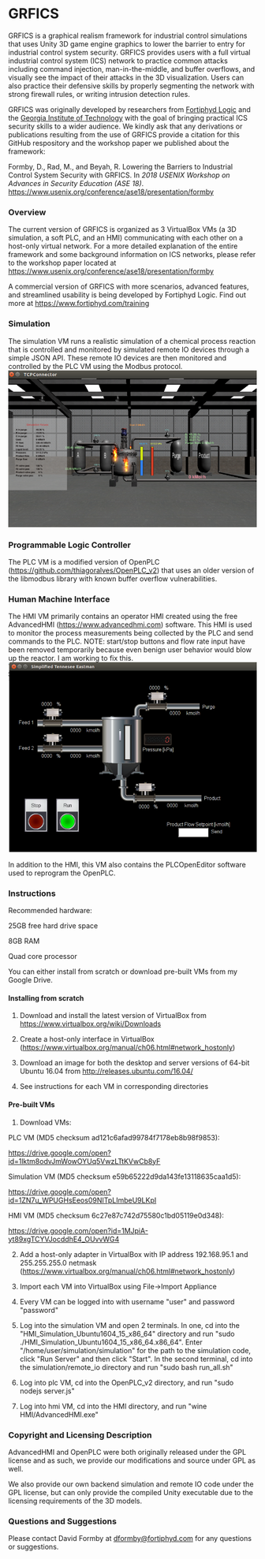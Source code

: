 # GRFICS
GRFICS is a graphical realism framework for industrial control simulations that uses Unity 3D game engine graphics to lower the barrier to entry for industrial control system security. GRFICS provides users with a full virtual industrial control system (ICS) network to practice common attacks including command injection, man-in-the-middle, and buffer overflows, and visually see the impact of their attacks in the 3D visualization. Users can also practice their defensive skills by properly segmenting the network with strong firewall rules, or writing intrusion detection rules.


GRFICS was originally developed by researchers from [Fortiphyd Logic](https://fortiphyd.com) and the [Georgia Institute of Technology](http://cap.ece.gatech.edu) with the goal of bringing practical ICS security skills to a wider audience. We kindly ask that any derivations or publications resulting from the use of GRFICS provide a citation for this GitHub respository and the workshop paper we published about the framework:

Formby, D., Rad, M., and Beyah, R. Lowering the Barriers to Industrial Control System Security with GRFICS. In *2018 USENIX Workshop on Advances in Security Education (ASE 18)*. https://www.usenix.org/conference/ase18/presentation/formby

### Overview

The current version of GRFICS is organized as 3 VirtualBox VMs (a 3D simulation, a soft PLC, and an HMI) communicating with each other on a host-only virtual network. For a more detailed explanation of the entire framework and some background information on ICS networks, please refer to the workshop paper located at https://www.usenix.org/conference/ase18/presentation/formby

A commercial version of GRFICS with more scenarios, advanced features, and streamlined usability is being developed by Fortiphyd Logic. Find out more at https://www.fortiphyd.com/training

### Simulation

The simulation VM runs a realistic simulation of a chemical process reaction that is controlled and monitored by simulated remote IO devices through a simple JSON API. These remote IO devices are then monitored and controlled by the PLC VM using the Modbus protocol.
![explosion](figures/explosion.png)

### Programmable Logic Controller

The PLC VM is a modified version of OpenPLC (https://github.com/thiagoralves/OpenPLC_v2) that uses an older version of the libmodbus library with known buffer overflow vulnerabilities. 

### Human Machine Interface

The HMI VM primarily contains an operator HMI created using the free AdvancedHMI (https://www.advancedhmi.com) software. This HMI is used to monitor the process measurements being collected by the PLC and send commands to the PLC. NOTE: start/stop buttons and flow rate input have been removed temporarily because even benign user behavior would blow up the reactor. I am working to fix this.
![hmi](figures/hmi.png)

In addition to the HMI, this VM also contains the PLCOpenEditor software used to reprogram the OpenPLC.

### Instructions

Recommended hardware:

25GB free hard drive space

8GB RAM

Quad core processor

You can either install from scratch or download pre-built VMs from my Google Drive. 

#### Installing from scratch

1. Download and install the latest version of VirtualBox from https://www.virtualbox.org/wiki/Downloads

2. Create a host-only interface in VirtualBox (https://www.virtualbox.org/manual/ch06.html#network_hostonly)

3. Download an image for both the desktop and server versions of 64-bit Ubuntu 16.04 from http://releases.ubuntu.com/16.04/

4. See instructions for each VM in corresponding directories

#### Pre-built VMs

1. Download VMs:

PLC VM (MD5 checksum ad121c6afad99784f7178eb8b98f9853):

https://drive.google.com/open?id=1lktm8odvJmWowOYUq5VwzLTtKVwCb8yF

Simulation VM (MD5 checksum e59b65222d9da143fe13118635caa1d5):

https://drive.google.com/open?id=1ZN7u_WPUGHsEeos09NITpLImbeU9LKpI

HMI VM (MD5 checksum 6c27e87c742d75580c1bd05119e0d348):

https://drive.google.com/open?id=1MJpiA-yt89xgTCYVJocddhE4_OUvvWG4

2. Add a host-only adapter in VirtualBox with IP address 192.168.95.1 and 255.255.255.0 netmask (https://www.virtualbox.org/manual/ch06.html#network_hostonly)

3. Import each VM into VirtualBox using File->Import Appliance

4. Every VM can be logged into with username "user" and password "password"

5. Log into the simulation VM and open 2 terminals. In one, cd into the "HMI_Simulation_Ubuntu1604_15_x86_64" directory and run "sudo ./HMI_Simulation_Ubuntu1604_15_x86_64.x86_64". 
Enter "/home/user/simulation/simulation" for the path to the simulation code, click "Run Server" and then click "Start". 
In the second terminal, cd into the simulation/remote_io directory and run "sudo bash run_all.sh"

6. Log into plc VM, cd into the OpenPLC_v2 directory, and run "sudo nodejs server.js"

7. Log into hmi VM, cd into the HMI directory, and run "wine HMI/AdvancedHMI.exe"


### Copyright and Licensing Description

AdvancedHMI and OpenPLC were both originally released under the GPL license and as such, we provide our modifications and source under GPL as well.

We also provide our own backend simulation and remote IO code under the GPL license, but can only provide the compiled Unity executable due to the licensing requirements of the 3D models.

### Questions and Suggestions

Please contact David Formby at dformby@fortiphyd.com for any questions or suggestions.
